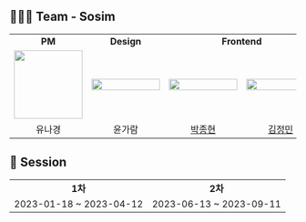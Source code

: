 ## 🧑‍🤝‍🧑 Team - Sosim
<table>
  <tr>
    <td align="center" colspan="1">
      <b>PM</b>
    </td>
    <td align="center" colspan="1">
      <b>Design</b>
    </td>
    <td align="center" colspan="2">
      <b>Frontend</b>
    </td>
    <td align="center" colspan="2">
      <b>Backend</b>
    </td>
  </tr>
  <tr>
    <td>
      <img src="https://avatars.githubusercontent.com/u/126806581?v=4" width="120px" height="120px"/>
    </td>
    <td>
      <img src="https://avatars.githubusercontent.com/u/94945843?v=4" width="120px" height="15%"/>
    </td>
    <td>
      <img src="https://avatars.githubusercontent.com/u/95389265?v=4" width="120px" height="15%"/>
    </td>
    <td>
      <img src="https://avatars.githubusercontent.com/u/45344418?v=4" width="120px" height="15%"/>
    </td>
    <td>
      <img src="https://avatars.githubusercontent.com/u/123621015?v=4" width="120px" height="15%"/>
    </td>
    <td>
      <img src="https://avatars.githubusercontent.com/u/76610333?v=4" width="120px" height="15%"/>
    </td>
  </tr>
  <tr>
    <td align="center">
      <a>
      유나경
      </a>
    </td>
    <td align="center">
      <a>
      윤가람
      </a>
    </td>
    <td align="center">
      <a href="https://github.com/Jong1co">
      박종현
      </a>
    </td>
    <td align="center">
      <a href="https://github.com/jma1020">
      김정민
      </a>
    </td>
    <td align="center">
      <a href="https://github.com/Park-Jaemin">
      박재민
      </a>
    </td>
    <td align="center">
      <a href="https://github.com/HyeonKyo">
      김현교
      </a>
    </td>
  </tr>
</table>

## 📆 Session
<table> 
  <tr>
    <td align="center" colspan="1">
      <b>1차</b>
    </td>
    <td align="center" colspan="1">
      <b>2차</b>
    </td>
    </tr>
  <tr>
    <td>
      2023-01-18 ~ 2023-04-12
    </td>
    <td>
      2023-06-13 ~ 2023-09-11
    </td>
  </tr>
</table>
